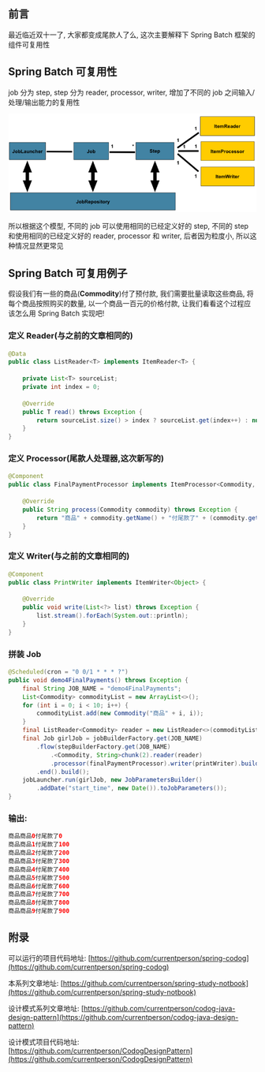 ## 前言

最近临近双十一了, 大家都变成尾款人了么, 这次主要解释下 Spring Batch 框架的组件可复用性

## Spring Batch 可复用性

job 分为 step, step 分为 reader, processor, writer, 增加了不同的 job 之间输入/处理/输出能力的复用性

![](/assets/2020101400.png)

所以根据这个模型, 不同的 job 可以使用相同的已经定义好的 step, 不同的 step 和使用相同的已经定义好的 reader, processor 和 writer, 后者因为粒度小, 所以这种情况显然更常见

## Spring Batch 可复用例子

假设我们有一些的商品\(**Commodity**\)付了预付款, 我们需要批量读取这些商品, 将每个商品按照购买的数量, 以一个商品一百元的价格付款, 让我们看看这个过程应该怎么用 Spring Batch 实现吧!

### 定义 Reader\(与之前的文章相同的\)

```java
@Data
public class ListReader<T> implements ItemReader<T> {

    private List<T> sourceList;
    private int index = 0;

    @Override
    public T read() throws Exception {
        return sourceList.size() > index ? sourceList.get(index++) : null;
    }
}
```

### 定义 Processor\(尾款人处理器,这次新写的\)

```java
@Component
public class FinalPaymentProcessor implements ItemProcessor<Commodity, String> {

    @Override
    public String process(Commodity commodity) throws Exception {
        return "商品" + commodity.getName() + "付尾款了" + (commodity.getBuyerCount() * 100);
    }
}
```

### 定义 Writer\(与之前的文章相同的\)

```java
@Component
public class PrintWriter implements ItemWriter<Object> {

    @Override
    public void write(List<?> list) throws Exception {
        list.stream().forEach(System.out::println);
    }
}
```

### 拼装 Job

```java
@Scheduled(cron = "0 0/1 * * * ?")
public void demo4FinalPayments() throws Exception {
    final String JOB_NAME = "demo4FinalPayments";
    List<Commodity> commodityList = new ArrayList<>();
    for (int i = 0; i < 10; i++) {
        commodityList.add(new Commodity("商品" + i, i));
    }
    final ListReader<Commodity> reader = new ListReader<>(commodityList);
    final Job girlJob = jobBuilderFactory.get(JOB_NAME)
        .flow(stepBuilderFactory.get(JOB_NAME)
            .<Commodity, String>chunk(2).reader(reader)
            .processor(finalPaymentProcessor).writer(printWriter).build())
        .end().build();
    jobLauncher.run(girlJob, new JobParametersBuilder()
        .addDate("start_time", new Date()).toJobParameters());
}
```

### 输出:

```java
商品商品0付尾款了0
商品商品1付尾款了100
商品商品2付尾款了200
商品商品3付尾款了300
商品商品4付尾款了400
商品商品5付尾款了500
商品商品6付尾款了600
商品商品7付尾款了700
商品商品8付尾款了800
商品商品9付尾款了900
```

## 附录

可以运行的项目代码地址: [https://github.com/currentperson/spring-codog](https://github.com/currentperson/spring-codog)

本系列文章地址: [https://github.com/currentperson/spring-study-notbook ](https://github.com/currentperson/spring-study-notbook )

设计模式系列文章地址: [https://github.com/currentperson/codog-java-design-pattern](https://github.com/currentperson/codog-java-design-pattern)

设计模式项目代码地址: [https://github.com/currentperson/CodogDesignPattern](https://github.com/currentperson/CodogDesignPattern)

